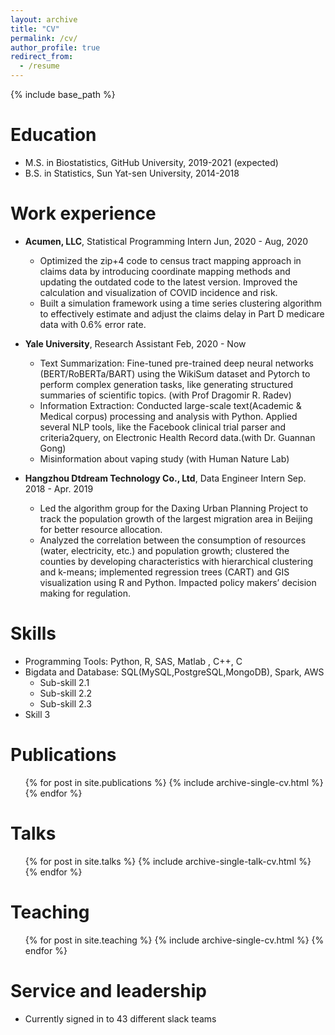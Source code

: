 ```yaml
---
layout: archive
title: "CV"
permalink: /cv/
author_profile: true
redirect_from:
  - /resume
---
```


{% include base_path %}

Education
======
* M.S. in Biostatistics, GitHub University, 2019-2021 (expected)
* B.S. in Statistics, Sun Yat-sen University, 2014-2018


Work experience
======
* **Acumen, LLC**, Statistical Programming Intern   Jun, 2020 - Aug, 2020
  * Optimized the zip+4 code to census tract mapping approach in claims data by introducing coordinate mapping methods and updating the outdated code to the latest version. Improved the calculation and visualization of COVID incidence and risk.
  * Built a simulation framework using a time series clustering algorithm to effectively estimate and adjust the claims delay in Part D medicare data with 0.6% error rate.

* **Yale University**, Research Assistant           Feb, 2020 - Now
  * Text Summarization: Fine-tuned pre-trained deep neural networks (BERT/RoBERTa/BART) using the WikiSum dataset and Pytorch to perform complex generation tasks, like generating structured summaries of scientific topics. (with Prof Dragomir R. Radev)
  * Information Extraction: Conducted large-scale text(Academic & Medical corpus) processing and analysis with Python. Applied several NLP tools, like the Facebook clinical trial parser and criteria2query, on Electronic Health Record data.(with Dr. Guannan Gong)
  * Misinformation about vaping study (with Human Nature Lab) 

* **Hangzhou Dtdream Technology Co., Ltd**, Data Engineer Intern         Sep. 2018 - Apr. 2019
  * Led the algorithm group for the Daxing Urban Planning Project to track the population growth of the largest migration area in Beijing for better resource allocation.
  * Analyzed the correlation between the consumption of resources (water, electricity, etc.) and population growth; clustered the counties by developing characteristics with hierarchical clustering and k-means; implemented regression trees (CART) and GIS visualization using R and Python. Impacted policy makers’ decision making for regulation.

Skills
======
* Programming Tools: Python, R, SAS, Matlab , C++, C
* Bigdata and Database: SQL(MySQL,PostgreSQL,MongoDB), Spark, AWS
  * Sub-skill 2.1
  * Sub-skill 2.2
  * Sub-skill 2.3
* Skill 3

Publications
======
  <ul>{% for post in site.publications %}
    {% include archive-single-cv.html %}
  {% endfor %}</ul>
  
Talks
======
  <ul>{% for post in site.talks %}
    {% include archive-single-talk-cv.html %}
  {% endfor %}</ul>
  
Teaching
======
  <ul>{% for post in site.teaching %}
    {% include archive-single-cv.html %}
  {% endfor %}</ul>
  
Service and leadership
======
* Currently signed in to 43 different slack teams
